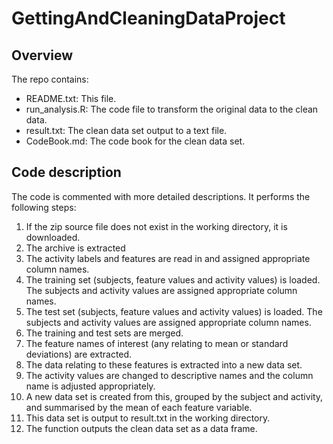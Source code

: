 # GettingAndCleaningDataProject

## Overview

The repo contains:

- README.txt: This file.
- run_analysis.R: The code file to transform the original data to the clean data.
- result.txt: The clean data set output to a text file.
- CodeBook.md: The code book for the clean data set.

## Code description

The code is commented with more detailed descriptions. It performs the following steps:

1. If the zip source file does not exist in the working directory, it is downloaded.
2. The archive is extracted
3. The activity labels and features are read in and assigned appropriate column names.
4. The training set (subjects, feature values and activity values) is loaded. The subjects and activity values are assigned appropriate column names.
5. The test set (subjects, feature values and activity values) is loaded. The subjects and activity values are assigned appropriate column names.
6. The training and test sets are merged.
7. The feature names of interest (any relating to mean or standard deviations) are extracted.
8. The data relating to these features is extracted into a new data set.
9. The activity values are changed to descriptive names and the column name is adjusted appropriately.
10. A new data set is created from this, grouped by the subject and activity, and summarised by the mean of each feature variable.
11. This data set is output to result.txt in the working directory.
12. The function outputs the clean data set as a data frame.
